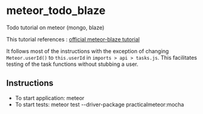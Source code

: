 # meteor_todo_blaze
Todo tutorial on meteor (mongo, blaze)

This tutorial references : [official meteor-blaze tutorial](https://www.meteor.com/tutorials/blaze/creating-an-app)

It follows most of the instructions with the exception of changing `Meteor.userId()` to `this.userId` in `imports > api > tasks.js`. This facilitates testing of the task functions without stubbing a user. 

## Instructions
- To start application: meteor
- To start tests: meteor test --driver-package practicalmeteor:mocha
